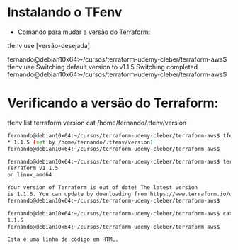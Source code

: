 


# Instalando o TFenv

- Comando para mudar a versão do Terraform:

tfenv use [versão-desejada]

fernando@debian10x64:~/cursos/terraform-udemy-cleber/terraform-aws$ tfenv use
Switching default version to v1.1.5
Switching completed
fernando@debian10x64:~/cursos/terraform-udemy-cleber/terraform-aws$




# Verificando a versão do Terraform:

tfenv list
terraform version
cat /home/fernando/.tfenv/version

~~~bash
fernando@debian10x64:~/cursos/terraform-udemy-cleber/terraform-aws$ tfenv list
* 1.1.5 (set by /home/fernando/.tfenv/version)
fernando@debian10x64:~/cursos/terraform-udemy-cleber/terraform-aws$

fernando@debian10x64:~/cursos/terraform-udemy-cleber/terraform-aws$ terraform version
Terraform v1.1.5
on linux_amd64

Your version of Terraform is out of date! The latest version
is 1.1.6. You can update by downloading from https://www.terraform.io/downloads.html
fernando@debian10x64:~/cursos/terraform-udemy-cleber/terraform-aws$

fernando@debian10x64:~/cursos/terraform-udemy-cleber/terraform-aws$ cat /home/fernando/.tfenv/version
1.1.5
fernando@debian10x64:~/cursos/terraform-udemy-cleber/terraform-aws$
~~~






~~~html
Esta é uma linha de código em HTML.
~~~